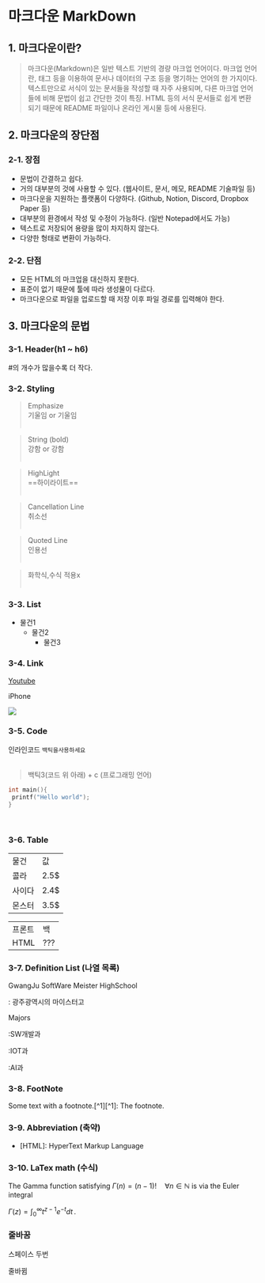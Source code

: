 # 마크다운 MarkDown

## 1. 마크다운이란?

> 마크다운(Markdown)은 일반 텍스트 기반의 경량 마크업 언어이다. 마크업 언어란, 태그 등을 이용하여 문서나 데이터의 구조 등을 명기하는 언어의 한 가지이다. 텍스트만으로 서식이 있는 문서들을 작성할 때 자주 사용되며, 다른 마크업 언어들에 비해 문법이 쉽고 간단한 것이 특징. HTML 등의 서식 문서들로 쉽게 변환되기 때문에 README 파일이나 온라인 게시물 등에 사용된다.<br>

## 2. 마크다운의 장단점

### 2-1. 장점

- 문법이 간결하고 쉽다.
- 거의 대부분의 것에 사용할 수 있다. (웹사이트, 문서, 메모, README 기술파일 등)
- 마크다운을 지원하는 플랫폼이 다양하다. (Github, Notion, Discord, Dropbox Paper 등)
- 대부분의 환경에서 작성 및 수정이 가능하다. (일반 Notepad에서도 가능)
- 텍스트로 저장되어 용량을 많이 차지하지 않는다.
- 다양한 형태로 변환이 가능하다.

### 2-2. 단점

- 모든 HTML의 마크업을 대신하지 못한다.
- 표준이 없기 때문에 툴에 따라 생성물이 다르다.
- 마크다운으로 파일을 업로드할 때 저장 이후 파일 경로를 입력해야 한다.

## 3. 마크다운의 문법

### 3-1. Header(h1 ~ h6)

\#의 개수가 많을수록 더 작다.

### 3-2. Styling

> Emphasize  
> 기울임 or 기울임  
> <br>  

> String (bold)  
> 강함 or 강함  
> <br>  

> HighLight  
> ==하이라이트==  
> <br>  

> Cancellation Line  
> 취소선  
> <br>  

> Quoted Line  
> 인용선  
> <br>  

> 화학식,수식 적용x  
> <br>  

### 3-3. List

- 물건1
    - 물건2
        - 물건3

### 3-4. Link

[Youtube](https://www.youtube.com/watch?v=_nRDC4F0Q6U)

iPhone

[![](https://www.apple.com/kr/iphone-15/c/images/overview/design/dd_colors__ee640q5kx2uu_large.jpg)](https://www.apple.com/kr/iphone-15/c/images/overview/design/dd_colors__ee640q5kx2uu_large.jpg)

### 3-5. Code

인라인코드 `백틱을사용하세요`  
<br>  

> 백틱3(코드 위 아래) + c (프로그래밍 언어)

```C
int main(){
 printf("Hello world");
}
```

<br>

### 3-6. Table

|   |   |
|---|---|
|물건|값|
|콜라|2.5$|
|사이다|2.4$|
|몬스터|3.5$|

|   |   |
|---|---|
|프론트|백|
|HTML|???|

### 3-7. Definition List (나열 목록) <x>

GwangJu SoftWare Meister HighSchool

: 광주광역시의 마이스터고

Majors

:SW개발과

:IOT과

:AI과

### 3-8. FootNote <x>

Some text with a footnote.[^1][^1]: The footnote.

### 3-9. Abbreviation (축약) <x>

- [HTML]: HyperText Markup Language

### 3-10. LaTex math (수식)

The Gamma function satisfying $\Gamma(n) = (n-1)!\quad\forall n\in\mathbb N$ is via the Euler integral

  
$\Gamma(z) = \int_0^\infty t^{z-1}e^{-t}dt\,.$  
  

### 줄바꿈

스페이스 두번

줄바뀜